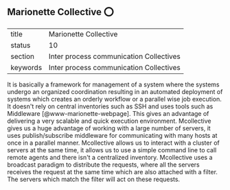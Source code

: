 ## Marionette Collective :o:


|          |                                         |
| -------- | --------------------------------------- |
| title    | Marionette Collective                   | 
| status   | 10                                      |
| section  | Inter process communication Collectives |
| keywords | Inter process communication Collectives |



It is basically a framework for management of a system where the
systems undergo an organized coordination resulting in an automated
deployment of systems which creates an orderly workflow or a parallel
wise job execution. It doesn't rely on central inventories such as SSH
and uses tools such as Middleware [@www-marionette-webpage]. This
gives an advantage of delivering a very scalable and quick execution
environment.  Mcollective gives us a huge advantage of working with a
large number of servers, it uses publish/subscribe middleware for
communicating with many hosts at once in a parallel
manner. Mcollective allows us to interact with a cluster of servers at
the same time, it allows us to use a simple command line to call
remote agents and there isn't a centralized inventory. Mcollective
uses a broadcast paradigm to distribute the requests, where all the
servers receives the request at the same time which are also attached
with a filter. The servers which match the filter will act on these
requests.


     
